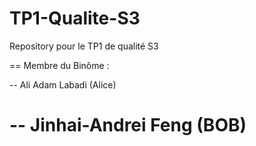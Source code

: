 # TP1-Qualite-S3
Repository pour le TP1 de qualité S3

==
  Membre du Binôme : 

  -- Ali Adam Labadi (Alice)


  -- Jinhai-Andrei Feng (BOB)
==
